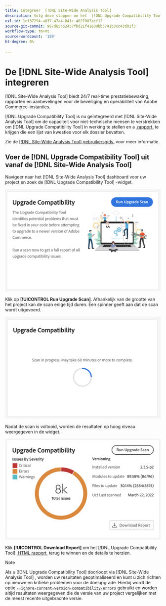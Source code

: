 ```yaml
---
title: Integreer  [!DNL Site-Wide Analysis Tool]
description: Volg deze stappen om het  [!DNL Upgrade Compatibility Tool]  rapport van het  [!DNL Site-Wide Analysis Tool]  dashboard op uw project van Adobe Commerce terug te winnen.
exl-id: 1ef37294-a837-47a4-841c-4027087acf12
source-git-commit: 987d65b52437fbd21f41600bb5741b3cc43d01f3
workflow-type: tm+mt
source-wordcount: '189'
ht-degree: 0%

---
```


# De [!DNL Site-Wide Analysis Tool] integreren

[!DNL Site-Wide Analysis Tool] biedt 24/7 real-time prestatiebewaking, rapporten en aanbevelingen voor de beveiliging en operabiliteit van Adobe Commerce-instanties.

[!DNL Upgrade Compatibility Tool] is nu geïntegreerd met [!DNL Site-Wide Analysis Tool] om de capaciteit voor niet-technische mensen te verstrekken om [!DNL Upgrade Compatibility Tool] in werking te stellen en a [&#x200B; rapport &#x200B;](../upgrade-compatibility-tool/reports.md) te krijgen die een lijst van kwesties voor elk dossier bevatten.

Zie de [[!DNL Site-Wide Analysis Tool]  gebruikersgids &#x200B;](https://experienceleague.adobe.com/nl/docs/commerce-operations/tools/site-wide-analysis-tool/access) voor meer informatie.

## Voer de [!DNL Upgrade Compatibility Tool] uit vanaf de [!DNL Site-Wide Analysis Tool]

Navigeer naar het [!DNL Site-Wide Analysis Tool] dashboard voor uw project en zoek de [!DNL Upgrade Compatibility Tool] -widget.

![&#x200B; UCT SWAT widget - Aanvankelijk &#x200B;](../../assets/upgrade-guide/uct-swat-initial.png)

Klik op **[!UICONTROL Run Upgrade Scan]**. Afhankelijk van de grootte van het project kan de scan enige tijd duren. Een spinner geeft aan dat de scan wordt uitgevoerd.

![&#x200B; UCT SWAT widget - Bezig &#x200B;](../../assets/upgrade-guide/uct-swat-progress.png)

Nadat de scan is voltooid, worden de resultaten op hoog niveau weergegeven in de widget.

![&#x200B; UCT SWAT widget - Resultaten &#x200B;](../../assets/upgrade-guide/uct-swat-results.png)

Klik **[!UICONTROL Download Report]** om het [!DNL Upgrade Compatibility Tool] [&#x200B; HTML rapport &#x200B;](../upgrade-compatibility-tool/reports.md#html-report) terug te winnen en de details te herzien.


>[!NOTE]
>
> Als u [!DNL Upgrade Compatibility Tool] doorloopt via [!DNL Site-Wide Analysis Tool] , worden uw resultaten geoptimaliseerd en kunt u zich richten op nieuwe en kritieke problemen voor de doelupgrade. Hierbij wordt de optie [`--ignore-current-version-compatibility-errors`](run.md#optimize-your-results) gebruikt en worden altijd resultaten weergegeven die de versie van uw project vergelijken met de meest recente uitgebrachte versie.
